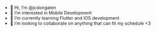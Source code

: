 - 👋 Hi, I’m @jcdongalen
- 👀 I’m interested in Mobile Development
- 🌱 I’m currently learning Flutter and IOS development
- 💞️ I’m looking to collaborate on anything that can fit my schedule <3

<!---
jcdongalen/jcdongalen is a ✨ special ✨ repository because its `README.md` (this file) appears on your GitHub profile.
You can click the Preview link to take a look at your changes.
--->
